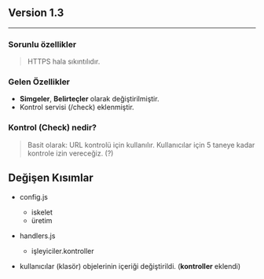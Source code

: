 ## Version 1.3
---------

### Sorunlu özellikler 
> HTTPS hala sıkıntılıdır.

### Gelen Özellikler
* **Simgeler**, **Belirteçler** olarak değiştirilmiştir.
* Kontrol servisi (/check) eklenmiştir.

### Kontrol (Check) nedir? 

> Basit olarak: URL kontrolü için kullanılır.
> Kullanıcılar için 5 taneye kadar kontrole izin vereceğiz. (?)


## Değişen Kısımlar

* config.js
  * iskelet
  * üretim

* handlers.js
  * işleyiciler.kontroller 

* kullanıcılar (klasör) objelerinin içeriği değiştirildi. (**kontroller** eklendi)
  